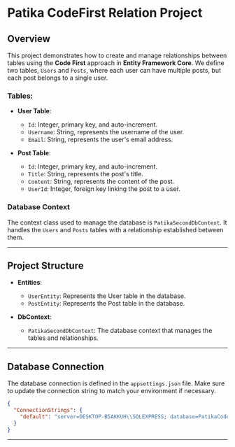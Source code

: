 # Patika CodeFirst Relation Project

## Overview

This project demonstrates how to create and manage relationships between tables using the **Code First** approach in **Entity Framework Core**. We define two tables, `Users` and `Posts`, where each user can have multiple posts, but each post belongs to a single user.

### Tables:

- **User Table**:
  - `Id`: Integer, primary key, and auto-increment.
  - `Username`: String, represents the username of the user.
  - `Email`: String, represents the user's email address.

- **Post Table**:
  - `Id`: Integer, primary key, and auto-increment.
  - `Title`: String, represents the post's title.
  - `Content`: String, represents the content of the post.
  - `UserId`: Integer, foreign key linking the post to a user.

### Database Context

The context class used to manage the database is `PatikaSecondDbContext`. It handles the `Users` and `Posts` tables with a relationship established between them.

---

## Project Structure

- **Entities**:
  - `UserEntity`: Represents the User table in the database.
  - `PostEntity`: Represents the Post table in the database.

- **DbContext**:
  - `PatikaSecondDbContext`: The database context that manages the tables and relationships.

---

## Database Connection

The database connection is defined in the `appsettings.json` file. Make sure to update the connection string to match your environment if necessary.

```json
{
  "ConnectionStrings": {
    "default": "server=DESKTOP-B5AKKUH\\SQLEXPRESS; database=PatikaCodeFirstDb2; TrustServerCertificate=true; trusted_connection = true;"
  }
}
```

---
